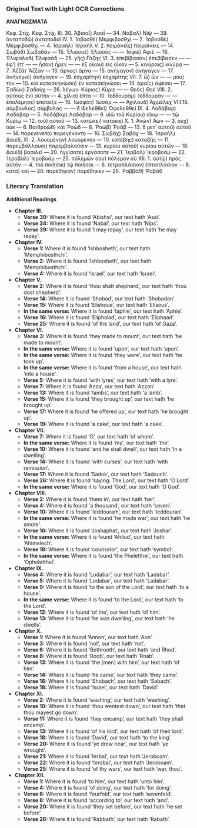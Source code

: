 ### Original Text with Light OCR Corrections

**ΑΝΑΓΝΩΣΜΑΤΑ**

Κεφ. Στίχ.                     Κεφ. Στίχ.
ΙΙΙ. 30. Ἀβισαΐ) Ἀσαΐ
— 34. Νάβαλ) Νίψ
— 39. ἀνταποδῶ) ἀνταποδοῖ
IV. 1. Ἰσβοσθὲ) Μεμφιβοσθχί
— 2. Ἰσβοσθὲ) Μεμφιβοσθχί
— 4. Ἰσραὴλ) Ἰσραὴλ
V. 2. ποιμανεῖς) ποιμαίνεις
— 14. Σωβὰδ) Σωβαδὰν
— 15. Ἐλισουὲ) Ἐλισοῦς
— — Ἰαφιὲ) Ἀφιὲ
— 16. Ἐλιφαλαδ) Ἐλιφαάδ
— 25. γῆς) Γάζης
VI. 3. ἐπεβίβασαν) ἐπεβίβασεν
— — ἐφ’) ἐπ’
— — ἦσαν) ἦρεν
— — ἐξ οἴκου) εἰς οἶκον
— 5. κινύραις) κινύρᾳ
— 7. Ἄζζᾶ) Ἄζζαν
— 13. ἄρνες) ἄρνα
— 15. ἀνήγαγον) ἀνήγαγεν
— 17. ἀνήνεγκε) ἀνήγαγεν
— 19. ἐσχαρίτην) ἐσχαρίτης
VII. 7. ὦ) ὧν
— — μου) τὸν
— 10. καὶ κατασκηνώσει) ἐν κατασκηνώσει
— 14. ἀραῖς) ἀφέσει
— 17. Σαδὼκ) Σαδοὺχ
— 26. λέγων· Κύριος) Κύριε
— — Θεὸς) Θεὲ
VIII. 2. αὐτοὺς ἐν) αὐτὴν
— 4. χίλια) ἑπτὰ
— 10. Ἰεδδουρὰμ) Ἰεδδουρὰν
— — ἐπολέμησε) ἐπάταξε
— 16. Ἰωσφὰτ) Ἰωσὰρ
— — Ἀχιλουδ) Ἀχιμέλεχ
VIII.18. σύμβουλος) σύμβολος
— — δ Φελεθθεὶ) Ὠφελεθθεὶ
ΙΧ. 4. Λοδάβαρ) Λαδάβαρ
— 5. Λοδάβαρ) Λαδάβαρ
— 9. υἱῶ τοῦ Κυρίου) οἴκῳ
— — τῷ Κυρίῳ
— 12. τοῦ) αὐτοῦ
— 13. κατώκει) κατοικεῖ
Χ. 1. Ἀνὼν) Ἀὼν
— 3. οὐχ) οὐκ
— 6. Βαιθροὼθ) καὶ Ῥοὼδ
— 8. Ῥοὼβ) Ῥοὰβ
— 13. δ μετ’ αὐτοῦ) αὐτοῦ
— 14. παρεγένετο) παρεγένοντο
— 16. Σωβὰχ) Σαβὰχ
— 18. Ἰσραὴλ) Δαυίδ,
ΧΙ. 2. λουομένην) λουομένην
— 10. κατέβης) καταβῇς
— 11. παρεμβάλλουσι) παρεμβαλοῦσιν
— 13. κυρίου αὐτοῦ) κυρίου αὐτῶν
— 18. Δαυὶδ) βασιλεῖ
— 20. ἠγγίσατε) ἐργάσατε
— 21. Ἱερβὰλ) Ἱεροβοὰμ
— 22. Ἱεροβὰλ) Ἱεροβοὰμ
— 25. πόλεμών σου) πόλεμον σὺ
ΧΙΙ. 1. αὐτῷ) πρὸς αὐτὸν
— 4. τοῦ ποιῆσαι) τῷ ποιῆσαι
— 6. τετραπλάσιον) ἑπταπλάσιον
— 8. κατὰ) καὶ
— 20. παρέθηκαν) παρέθηκεν
— 26. Ῥαββὰθ) Ῥαβάθ

### Literary Translation

**Additional Readings**

*   **Chapter III.**
    *   **Verse 30:** Where it is found ‘Abishai’, our text hath ‘Asai’.
    *   **Verse 34:** Where it is found ‘Nabal’, our text hath ‘Nips’.
    *   **Verse 39:** Where it is found ‘I may repay’, our text hath ‘he may repay’.
*   **Chapter IV.**
    *   **Verse 1:** Where it is found ‘Ishbosheth’, our text hath ‘Memphibosthchi’.
    *   **Verse 2:** Where it is found ‘Ishbosheth’, our text hath ‘Memphibosthchi’.
    *   **Verse 4:** Where it is found ‘Israel’, our text hath ‘Israel’.
*   **Chapter V.**
    *   **Verse 2:** Where it is found ‘thou shalt shepherd’, our text hath ‘thou dost shepherd’.
    *   **Verse 14:** Where it is found ‘Shobad’, our text hath ‘Shobadan’.
    *   **Verse 15:** Where it is found ‘Elishoue’, our text hath ‘Elisous’.
    *   **In the same verse:** Where it is found ‘Iaphie’, our text hath ‘Aphie’.
    *   **Verse 16:** Where it is found ‘Eliphalad’, our text hath ‘Eliphaad’.
    *   **Verse 25:** Where it is found ‘of the land’, our text hath ‘of Gaza’.
*   **Chapter VI.**
    *   **Verse 3:** Where it is found ‘they made to mount’, our text hath ‘he made to mount’.
    *   **In the same verse:** Where it is found ‘upon’, our text hath ‘upon’.
    *   **In the same verse:** Where it is found ‘they were’, our text hath ‘he took up’.
    *   **In the same verse:** Where it is found ‘from a house’, our text hath ‘into a house’.
    *   **Verse 5:** Where it is found ‘with lyres’, our text hath ‘with a lyre’.
    *   **Verse 7:** Where it is found ‘Azza’, our text hath ‘Azzan’.
    *   **Verse 13:** Where it is found ‘lambs’, our text hath ‘a lamb’.
    *   **Verse 15:** Where it is found ‘they brought up’, our text hath ‘he brought up’.
    *   **Verse 17:** Where it is found ‘he offered up’, our text hath ‘he brought up’.
    *   **Verse 19:** Where it is found ‘a cake’, our text hath ‘a cake’.
*   **Chapter VII.**
    *   **Verse 7:** Where it is found ‘O’, our text hath ‘of whom’.
    *   **In the same verse:** Where it is found ‘my’, our text hath ‘the’.
    *   **Verse 10:** Where it is found ‘and he shall dwell’, our text hath ‘in a dwelling’.
    *   **Verse 14:** Where it is found ‘with curses’, our text hath ‘with remission’.
    *   **Verse 17:** Where it is found ‘Sadok’, our text hath ‘Sadouch’.
    *   **Verse 26:** Where it is found ‘saying: The Lord’, our text hath ‘O Lord’.
    *   **In the same verse:** Where it is found ‘God’, our text hath ‘O God’.
*   **Chapter VIII.**
    *   **Verse 2:** Where it is found ‘them in’, our text hath ‘her’.
    *   **Verse 4:** Where it is found ‘a thousand’, our text hath ‘seven’.
    *   **Verse 10:** Where it is found ‘Ieddouram’, our text hath ‘Ieddouran’.
    *   **In the same verse:** Where it is found ‘he made war’, our text hath ‘he smote’.
    *   **Verse 16:** Where it is found ‘Joshaphat’, our text hath ‘Joshar’.
    *   **In the same verse:** Where it is found ‘Ahilud’, our text hath ‘Ahimelech’.
    *   **Verse 18:** Where it is found ‘counselor’, our text hath ‘symbol’.
    *   **In the same verse:** Where it is found ‘the Pheletthei’, our text hath ‘Opheletthei’.
*   **Chapter IX.**
    *   **Verse 4:** Where it is found ‘Lodabar’, our text hath ‘Ladabar’.
    *   **Verse 5:** Where it is found ‘Lodabar’, our text hath ‘Ladabar’.
    *   **Verse 9:** Where it is found ‘to the son of the Lord’, our text hath ‘to a house’.
    *   **In the same verse:** Where it is found ‘to the Lord’, our text hath ‘to the Lord’.
    *   **Verse 12:** Where it is found ‘of the’, our text hath ‘of him’.
    *   **Verse 13:** Where it is found ‘he was dwelling’, our text hath ‘he dwells’.
*   **Chapter X.**
    *   **Verse 1:** Where it is found ‘Annon’, our text hath ‘Aon’.
    *   **Verse 3:** Where it is found ‘not’, our text hath ‘not’.
    *   **Verse 6:** Where it is found ‘Bethrooth’, our text hath ‘and Rhod’.
    *   **Verse 8:** Where it is found ‘Roob’, our text hath ‘Roab’.
    *   **Verse 13:** Where it is found ‘the [men] with him’, our text hath ‘of him’.
    *   **Verse 14:** Where it is found ‘he came’, our text hath ‘they came’.
    *   **Verse 16:** Where it is found ‘Shobach’, our text hath ‘Sabach’.
    *   **Verse 18:** Where it is found ‘Israel’, our text hath ‘David’.
*   **Chapter XI.**
    *   **Verse 2:** Where it is found ‘washing’, our text hath ‘washing’.
    *   **Verse 10:** Where it is found ‘thou wentest down’, our text hath ‘that thou mayest go down’.
    *   **Verse 11:** Where it is found ‘they encamp’, our text hath ‘they shall encamp’.
    *   **Verse 13:** Where it is found ‘of his lord’, our text hath ‘of their lord’.
    *   **Verse 18:** Where it is found ‘David’, our text hath ‘to the king’.
    *   **Verse 20:** Where it is found ‘ye drew near’, our text hath ‘ye wrought’.
    *   **Verse 21:** Where it is found ‘Ierbal’, our text hath ‘Jeroboam’.
    *   **Verse 22:** Where it is found ‘Ierobal’, our text hath ‘Jeroboam’.
    *   **Verse 25:** Where it is found ‘of thy wars’, our text hath ‘war, thou’.
*   **Chapter XII.**
    *   **Verse 1:** Where it is found ‘to him’, our text hath ‘unto him’.
    *   **Verse 4:** Where it is found ‘of doing’, our text hath ‘for doing’.
    *   **Verse 6:** Where it is found ‘fourfold’, our text hath ‘sevenfold’.
    *   **Verse 8:** Where it is found ‘according to’, our text hath ‘and’.
    *   **Verse 20:** Where it is found ‘they set before’, our text hath ‘he set before’.
    *   **Verse 26:** Where it is found ‘Rabbath’, our text hath ‘Rabath’.